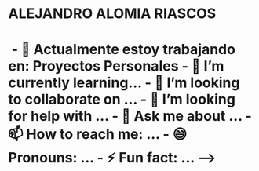 <h1>ALEJANDRO ALOMIA RIASCOS<h1>
  <img href="https://giphy.com/gifs/devrock-python-django-edr-KAq5w47R9rmTuvWOWa">
- 🔭 Actualmente estoy trabajando en: Proyectos Personales
- 🌱 I’m currently learning...
- 👯 I’m looking to collaborate on ...
- 🤔 I’m looking for help with ...
- 💬 Ask me about ...
- 📫 How to reach me: ...
- 😄 Pronouns: ...
- ⚡ Fun fact: ...
-->
